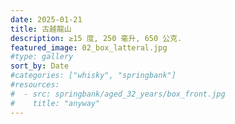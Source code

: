 ```yaml
---
date: 2025-01-21
title: 古越龍山
description: ≥15 度, 250 毫升, 650 公克.
featured_image: 02_box_latteral.jpg
#type: gallery
sort_by: Date
#categories: ["whisky", "springbank"]
#resources:
#  - src: springbank/aged_32_years/box_front.jpg
#    title: "anyway"
---
```

